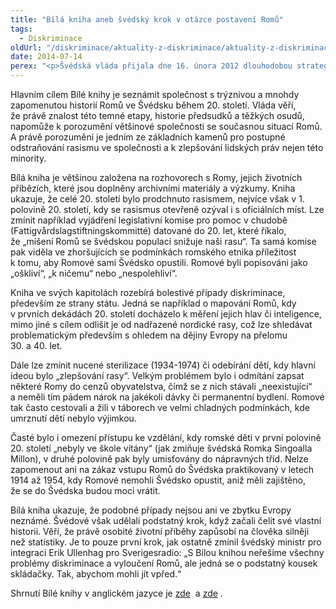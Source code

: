 ```yaml
---
title: "Bílá kniha aneb švédský krok v otázce postavení Romů"
tags:
  - Diskriminace
oldUrl: "/diskriminace/aktuality-z-diskriminace/aktuality-z-diskriminace-2014/bila-kniha-aneb-svedsky-krok-v-otazce-postaveni-romu/"
date: 2014-07-14
perex: "<p>Švédská vláda přijala dne 16. února 2012 dlouhodobou strategii týkající se romské otázky, jejíž snahou je postupné zlepšování životní úrovně Romů. Jeden z milníků této koncepce byl slavnostně představen 25. března 2014. Jedná se o takzvanou Bílou knihu či také Bílý papír, v angličtině nazývanou jako The Dark and Unknown History – A White Book of Abuse And Discrimination of Roma People During the 1900 century. </p>"
---
```


<!-- imported from the old website -->

<p class="align-blok">Hlavním cílem Bílé knihy je seznámit společnost s trýznivou a mnohdy zapomenutou historií Romů ve Švédsku během 20. století. Vláda věří, že právě znalost této temné etapy, historie předsudků a těžkých osudů, napomůže k porozumění většinové společnosti se současnou situací Romů. A právě porozumění je jedním ze základních kamenů pro postupné odstraňování rasismu ve společnosti a k zlepšování lidských práv nejen této minority. </p><p class="align-blok">Bílá kniha je většinou založena na rozhovorech s Romy, jejich životních příbězích, které jsou doplněny archivními materiály a výzkumy. Kniha ukazuje, že celé 20. století bylo prodchnuto rasismem, nejvíce však v 1. polovině 20. století, kdy se rasismus otevřeně ozýval i s oficiálních míst. Lze zmínit například vyjádření legislativní komise pro pomoc v chudobě (Fattigvårdslagstiftningskommitté) datované do 20. let, které říkalo, že „míšení Romů se švédskou populací snižuje naši rasu“. Ta samá komise pak viděla ve zhoršujících se podmínkách romského etnika příležitost k tomu, aby Romové sami Švédsko opustili. Romové byli popisováni jako „oškliví“, „k ničemu“ nebo „nespolehliví“.</p><p class="align-blok">Kniha ve svých kapitolách rozebírá bolestivé případy diskriminace, především ze strany státu. Jedná se například o mapování Romů, kdy v prvních dekádách 20. století docházelo k měření jejich hlav či inteligence, mimo jiné s cílem odlišit je od nadřazené nordické rasy, což lze shledávat problematickým především s ohledem na dějiny Evropy na přelomu 30. a 40. let.</p><p class="align-blok">Dále lze zmínit nucené sterilizace (1934-1974) či odebírání dětí, kdy hlavní ideou bylo „zlepšování rasy“. Velkým problémem bylo i odmítání zapsat některé Romy do cenzů obyvatelstva, čímž se z nich stávali „neexistující“ a neměli tím pádem nárok na jakékoli dávky či permanentní bydlení. Romové tak často cestovali a žili v táborech ve velmi chladných podmínkách, kde umrznutí dětí nebylo výjimkou.</p><p class="align-blok">Časté bylo i omezení přístupu ke vzdělání, kdy romské děti v první polovině 20. století „nebyly ve škole vítány“ (jak zmiňuje švédská Romka Singoalla Millon), v druhé polovině pak byly umisťovány do nápravných tříd. Nelze zapomenout ani na zákaz vstupu Romů do Švédska praktikovaný v letech 1914 až 1954, kdy Romové nemohli Švédsko opustit, aniž měli zajištěno, že se do Švédska budou moci vrátit.</p><p class="align-blok">Bílá kniha ukazuje, že podobné případy nejsou ani ve zbytku Evropy neznámé. Švédové však udělali podstatný krok, když začali čelit své vlastní historii. Věří, že právě osobité životní příběhy zapůsobí na člověka silněji než statistiky. Je to pouze první krok, jak ostatně zmínil švédský ministr pro integraci Erik Ullenhag pro Sverigesradio: „S Bílou knihou neřešíme všechny problémy diskriminace a vyloučení Romů, ale jedná se o podstatný kousek skládačky. Tak, abychom mohli jít vpřed.“</p><p>Shrnutí Bílé knihy v anglickém jazyce je <a title="Otevření do nového okna" href="http://www.non-discrimination.net/content/media/SE-36-White%20book%20on%20Roma%20Discrimination.pdf" target="_blank">zde</a>  a <a title="Otevření do nového okna" href="http://20Discrimination.pdf" target="_blank">zde</a> .</p>
